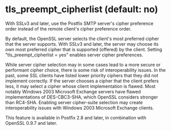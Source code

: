 # tls_preempt_cipherlist (default: no)
 With SSLv3 and later, use the Postfix SMTP server's cipher
preference order instead of the remote client's cipher preference
order. 


 By default, the OpenSSL server selects the client's most preferred
cipher that the server supports. With SSLv3 and later, the server may
choose its own most preferred cipher that is supported (offered) by
the client. Setting "tls\_preempt\_cipherlist = yes" enables server cipher
preferences. 


 While server cipher selection may in some cases lead to a more secure
or performant cipher choice, there is some risk of interoperability
issues. In the past, some SSL clients have listed lower priority ciphers
that they did not implement correctly. If the server chooses a cipher
that the client prefers less, it may select a cipher whose client
implementation is flawed. Most notably Windows 2003 Microsoft
Exchange servers have flawed implementations of DES-CBC3-SHA, which
OpenSSL considers stronger than RC4-SHA. Enabling server cipher-suite
selection may create interoperability issues with Windows 2003
Microsoft Exchange clients. 


 This feature is available in Postfix 2.8 and later, in combination
with OpenSSL 0.9.7 and later. 


